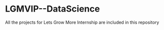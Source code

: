 # LGMVIP--DataScience
All the projects for Lets Grow More Internship are included in this repository
